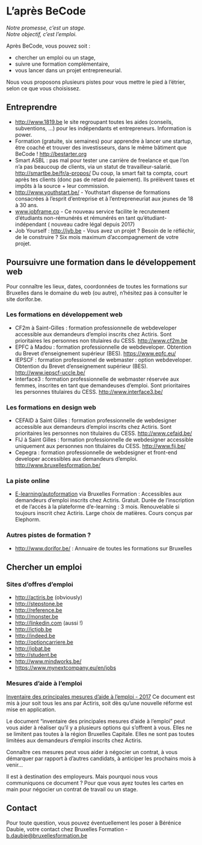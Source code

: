 # L’après BeCode
*Notre promesse, c’est un stage.<br/>
Notre objectif, c’est l’emploi.*


Après BeCode, vous pouvez soit :
- chercher un emploi ou un stage,
- suivre une formation complémentaire, 
- vous lancer dans un projet entrepreneurial.

Nous vous proposons plusieurs pistes pour vous mettre le pied à l’étrier, selon ce que vous choisissez.

## Entreprendre
- http://www.1819.be le site regroupant toutes les aides (conseils, subventions, …) pour les indépendants et entrepreneurs. Information is power.
- Formation (gratuite, six semaines) pour apprendre à lancer une startup, être coaché et trouver des investisseurs, dans le même bâtiment que BeCode !  http://bestarter.org 
- Smart ASBL : pas mal pour tester une carrière de freelance et que l’on n’a pas beaucoup de clients, via un statut de travailleur-salarié. http://smartbe.be/fr/a-propos/  Du coup, la smart fait ta compta, court après tes clients (donc pas de retard de paiement). Ils prélèvent taxes et impôts à la source + leur commission. 
- http://www.youthstart.be/ - Youthstart dispense de formations consacrées à l’esprit d’entreprise et à l’entrepreneuriat aux jeunes de 18 à 30 ans.
- www.jobframe.co - Ce nouveau service facilite le recrutement d’étudiants non-rémunérés et rémunérés en tant qu’étudiant-indépendant ( nouveau cadre légal depuis 2017)
- Job Yourself : http://jyb.be - Vous avez un projet ? Besoin de le réfléchir, de le construire ? Six mois maximum d’accompagnement de votre projet.

## Poursuivre une formation dans le développement web
Pour connaître les lieux, dates, coordonnées de toutes les formations sur Bruxelles dans le domaine du web (ou autre), n’hésitez pas à consulter le site dorifor.be.

### Les formations en développement web
- CF2m à Saint-Gilles :  formation professionnelle de webdeveloper accessible aux demandeurs d’emploi inscrits chez Actiris. Sont prioritaires les personnes non titulaires du CESS. http://www.cf2m.be 
- EPFC à Madou : formation professionnelle de webdeveloper. Obtention du Brevet d’enseignement supérieur (BES). https://www.epfc.eu/
- IEPSCF : formation professionnel de webmaster : option webdeveloper. Obtention du Brevet d’enseignement supérieur (BES). http://www.iepscf-uccle.be/
- Interface3 : formation professionnelle de webmaster réservée aux femmes, inscrites en tant que demandeuses d’emploi. Sont prioritaires les personnes titulaires du CESS. http://www.interface3.be/
### Les formations en design web
- CEFAID à Saint Gilles : formation professionnelle de webdesigner accessible aux demandeurs d’emploi inscrits chez Actiris. Sont prioritaires les personnes non titulaires du CESS. http://www.cefaid.be/
- FIJ à Saint Gilles : formation professionnelle de webdesigner accessible uniquement aux personnes non titulaires du CESS. http://www.fij.be/
- Cepegra : formation professionnelle de webdesigner et front-end developer accessibles aux demandeurs d’emploi. http://www.bruxellesformation.be/
### La piste online
- [E-learning/autoformation](http://www.bruxellesformation.be/Demandeurs-d-emploi/formations-a-distance.html) via Bruxelles Formation : Accessibles aux demandeurs d’emploi inscrits chez Actiris. Gratuit. Durée de l’inscription et de l’accès à la plateforme d’e-learning : 3 mois. Renouvelable si toujours inscrit chez Actiris. Large choix de matières. Cours conçus par Elephorm.
### Autres pistes de formation ?
- http://www.dorifor.be/ : Annuaire de toutes les formations sur Bruxelles

## Chercher un emploi
### Sites d’offres d’emploi
- http://actiris.be (obviously) 
- http://stepstone.be 
- http://reference.be 
- http://monster.be 
- http://linkedin.com (aussi !) 
- http://ictjob.be 
- http://indeed.be 
- http://optioncarriere.be 
- http://jobat.be 
- http://student.be
- http://www.mindworks.be/
- https://www.mynextcompany.eu/en/jobs

### Mesures d’aide à l’emploi
[Inventaire des principales mesures d’aide à l’emploi - 2017](http://www.actiris.be/Portals/34/inventaire_aide_emploi_2017-11-09.pdf)
Ce document est mis à jour soit tous les ans par Actiris, soit dès qu’une nouvelle réforme est mise en application.

Le document “inventaire des principales mesures d’aide à l’emploi” peut vous aider à réaliser qu’il y a plusieurs options qui s’offrent à vous.
Elles ne se limitent pas toutes à la région Bruxelles Capitale. Elles ne sont pas toutes limitées aux demandeurs d’emploi inscrits chez Actiris.

Connaître ces mesures peut vous aider à négocier un contrat, à vous démarquer par rapport à d’autres candidats, à anticiper les prochains mois à venir...

Il est à destination des employeurs. Mais pourquoi nous vous communiquons ce document ? Pour que vous ayez toutes les cartes en main pour négocier un contrat de travail ou un stage.

## Contact
Pour toute question, vous pouvez éventuellement les poser à Bérénice Daubie, votre contact chez Bruxelles Formation - b.daubie@bruxellesformation.be
